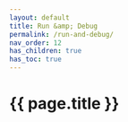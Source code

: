 ```yaml
---
layout: default
title: Run &amp; Debug
permalink: /run-and-debug/
nav_order: 12
has_children: true
has_toc: true
---
```


# {{ page.title }}

